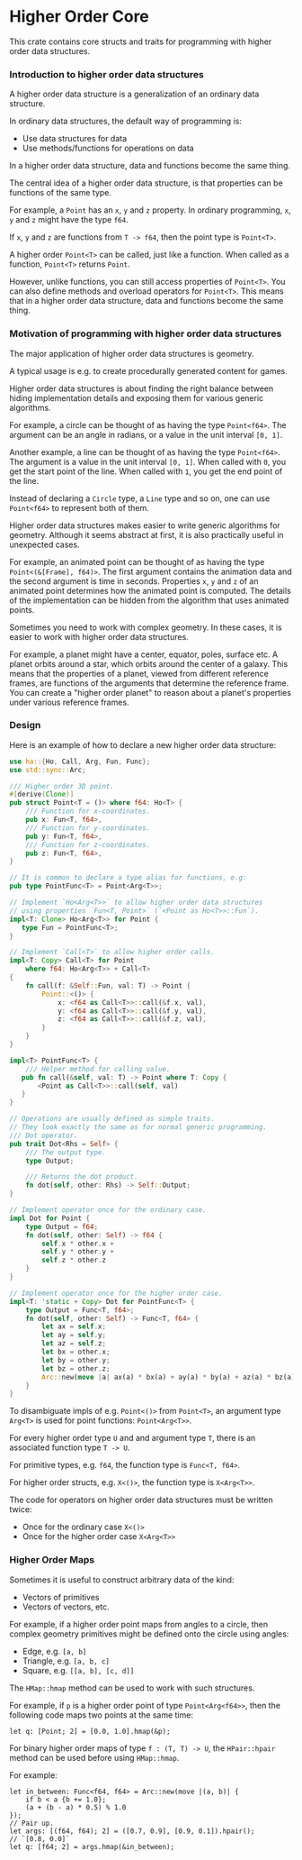 # Higher Order Core

This crate contains core structs and traits for programming with higher order data structures.

### Introduction to higher order data structures

A higher order data structure is a generalization of an ordinary data structure.

In ordinary data structures, the default way of programming is:

- Use data structures for data
- Use methods/functions for operations on data

In a higher order data structure, data and functions become the same thing.

The central idea of a higher order data structure,
is that properties can be functions of the same type.

For example, a `Point` has an `x`, `y` and `z` property.
In ordinary programming, `x`, `y` and `z` might have the type `f64`.

If `x`, `y` and `z` are functions from `T -> f64`,
then the point type is `Point<T>`.

A higher order `Point<T>` can be called, just like a function.
When called as a function, `Point<T>` returns `Point`.

However, unlike functions, you can still access properties of `Point<T>`.
You can also define methods and overload operators for `Point<T>`.
This means that in a higher order data structure, data and functions become the same thing.

### Motivation of programming with higher order data structures

The major application of higher order data structures is geometry.

A typical usage is e.g. to create procedurally generated content for games.

Higher order data structures is about finding the right balance between
hiding implementation details and exposing them for various generic algorithms.

For example, a circle can be thought of as having the type `Point<f64>`.
The argument can be an angle in radians, or a value in the unit interval `[0, 1]`.

Another example, a line can be thought of as having the type `Point<f64>`.
The argument is a value in the unit interval `[0, 1]`.
When called with `0`, you get the start point of the line.
When called with `1`, you get the end point of the line.

Instead of declaring a `Circle` type, a `Line` type and so on,
one can use `Point<f64>` to represent both of them.

Higher order data structures makes easier to write generic algorithms for geometry.
Although it seems abstract at first, it is also practically useful in unexpected cases.

For example, an animated point can be thought of as having the type `Point<(&[Frame], f64)>`.
The first argument contains the animation data and the second argument is time in seconds.
Properties `x`, `y` and `z` of an animated point determines how the animated point is computed.
The details of the implementation can be hidden from the algorithm that uses animated points.

Sometimes you need to work with complex geometry.
In these cases, it is easier to work with higher order data structures.

For example, a planet might have a center, equator, poles, surface etc.
A planet orbits around a star, which orbits around the center of a galaxy.
This means that the properties of a planet, viewed from different reference frames,
are functions of the arguments that determine the reference frame.
You can create a "higher order planet" to reason about a planet's properties
under various reference frames.

### Design

Here is an example of how to declare a new higher order data structure:

```rust
use ha::{Ho, Call, Arg, Fun, Func};
use std::sync::Arc;

/// Higher order 3D point.
#[derive(Clone)]
pub struct Point<T = ()> where f64: Ho<T> {
    /// Function for x-coordinates.
    pub x: Fun<T, f64>,
    /// Function for y-coordinates.
    pub y: Fun<T, f64>,
    /// Function for z-coordinates.
    pub z: Fun<T, f64>,
}

// It is common to declare a type alias for functions, e.g:
pub type PointFunc<T> = Point<Arg<T>>;

// Implement `Ho<Arg<T>>` to allow higher order data structures
// using properties `Fun<T, Point>` (`<Point as Ho<T>>::Fun`).
impl<T: Clone> Ho<Arg<T>> for Point {
   type Fun = PointFunc<T>;
}

// Implement `Call<T>` to allow higher order calls.
impl<T: Copy> Call<T> for Point
    where f64: Ho<Arg<T>> + Call<T>
{
    fn call(f: &Self::Fun, val: T) -> Point {
        Point::<()> {
            x: <f64 as Call<T>>::call(&f.x, val),
            y: <f64 as Call<T>>::call(&f.y, val),
            z: <f64 as Call<T>>::call(&f.z, val),
        }
    }
}

impl<T> PointFunc<T> {
    /// Helper method for calling value.
   pub fn call(&self, val: T) -> Point where T: Copy {
       <Point as Call<T>>::call(self, val)
   }
}

// Operations are usually defined as simple traits.
// They look exactly the same as for normal generic programming.
/// Dot operator.
pub trait Dot<Rhs = Self> {
    /// The output type.
    type Output;

    /// Returns the dot product.
    fn dot(self, other: Rhs) -> Self::Output;
}

// Implement operator once for the ordinary case.
impl Dot for Point {
    type Output = f64;
    fn dot(self, other: Self) -> f64 {
        self.x * other.x +
        self.y * other.y +
        self.z * other.z
    }
}

// Implement operator once for the higher order case.
impl<T: 'static + Copy> Dot for PointFunc<T> {
    type Output = Func<T, f64>;
    fn dot(self, other: Self) -> Func<T, f64> {
        let ax = self.x;
        let ay = self.y;
        let az = self.z;
        let bx = other.x;
        let by = other.y;
        let bz = other.z;
        Arc::new(move |a| ax(a) * bx(a) + ay(a) * by(a) + az(a) * bz(a))
    }
}
```

To disambiguate impls of e.g. `Point<()>` from `Point<T>`,
an argument type `Arg<T>` is used for point functions: `Point<Arg<T>>`.

For every higher order type `U` and and argument type `T`,
there is an associated function type `T -> U`.

For primitive types, e.g. `f64`, the function type is `Func<T, f64>`.

For higher order structs, e.g. `X<()>`, the function type is `X<Arg<T>>`.

The code for operators on higher order data structures must be written twice:

- Once for the ordinary case `X<()>`
- Once for the higher order case `X<Arg<T>>`

### Higher Order Maps

Sometimes it is useful to construct arbitrary data of the kind:

- Vectors of primitives
- Vectors of vectors, etc.

For example, if a higher order point maps from angles to a circle,
then complex geometry primitives might be defined onto the circle using angles:

- Edge, e.g. `[a, b]`
- Triangle, e.g. `[a, b, c]`
- Square, e.g. `[[a, b], [c, d]]`

The `HMap::hmap` method can be used to work with such structures.

For example, if `p` is a higher order point of type `Point<Arg<f64>>`,
then the following code maps two points at the same time:

```ignore
let q: [Point; 2] = [0.0, 1.0].hmap(&p);
```

For binary higher order maps of type `f : (T, T) -> U`,
the `HPair::hpair` method can be used before using `HMap::hmap`.

For example:

```ignore
let in_between: Func<f64, f64> = Arc::new(move |(a, b)| {
    if b < a {b += 1.0};
    (a + (b - a) * 0.5) % 1.0
});
// Pair up.
let args: [(f64, f64); 2] = ([0.7, 0.9], [0.9, 0.1]).hpair();
// `[0.8, 0.0]`
let q: [f64; 2] = args.hmap(&in_between);
```
